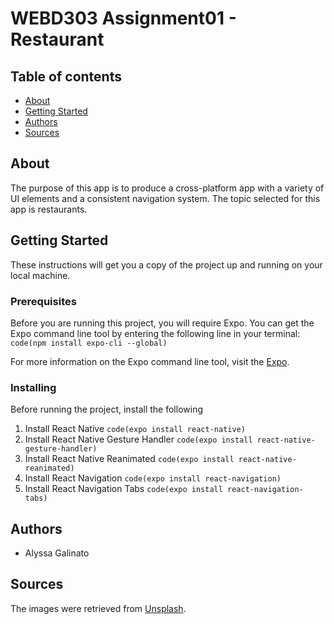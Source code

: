 # WEBD303 Assignment01 - Restaurant

## Table of contents
* [About](#about)
* [Getting Started](#getting-started)
* [Authors](#authors)
* [Sources](#sources)

## About
The purpose of this app is to produce a cross-platform app with a variety of UI elements and a consistent navigation system. The topic selected for this app is restaurants.

## Getting Started
These instructions will get you a copy of the project up and running on your local machine.

### Prerequisites ###
Before you are running this project, you will require Expo. You can get the Expo command line tool by entering the following line in your terminal: 
 `code(npm install expo-cli --global)`

For more information on the Expo command line tool, visit the [Expo](https://https://expo.io/learn/). 

### Installing ###
Before running the project, install the following 

1. Install React Native
 `code(expo install react-native)`
2. Install React Native Gesture Handler
 `code(expo install react-native-gesture-handler)`
3. Install React Native Reanimated
 `code(expo install react-native-reanimated)`
4. Install React Navigation
 `code(expo install react-navigation)`
5. Install React Navigation Tabs
 `code(expo install react-navigation-tabs)`   

## Authors
* Alyssa Galinato

## Sources
The images were retrieved from [Unsplash](https://unsplash.com/). 